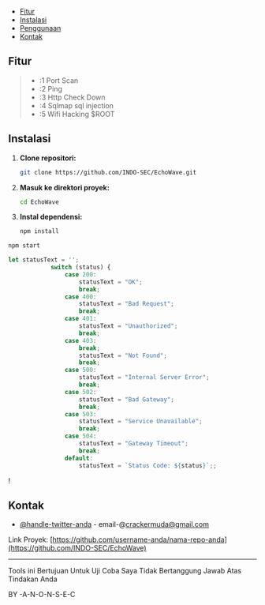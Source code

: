 





- [Fitur](#fitur)
- [Instalasi](#instalasi)
- [Penggunaan](#penggunaan)
- [Kontak](#kontak)

## Fitur

> - :1 Port Scan
> - :2 Ping 
> - :3 Http Check Down
> - :4 Sqlmap sql injection
> - :5 Wifi Hacking $ROOT

## Instalasi

1. **Clone repositori:**
   ```sh
   git clone https://github.com/INDO-SEC/EchoWave.git
   ```

2. **Masuk ke direktori proyek:**
   ```sh
   cd EchoWave
   ```

3. **Instal dependensi:**
   ```sh
   npm install
   ```



```sh
npm start
```



```javascript
let statusText = '';
            switch (status) {
                case 200:
                    statusText = "OK";
                    break;
                case 400:
                    statusText = "Bad Request";
                    break;
                case 401:
                    statusText = "Unauthorized";
                    break;
                case 403:                                                          statusText = "Forbidden";
                    break;                                                     case 404:
                    statusText = "Not Found";
                    break;
                case 500:
                    statusText = "Internal Server Error";
                    break;
                case 502:
                    statusText = "Bad Gateway";
                    break;
                case 503:
                    statusText = "Service Unavailable";
                    break;
                case 504:
                    statusText = "Gateway Timeout";
                    break;
                default:
                    statusText = `Status Code: ${status}`;;
```

!

## Kontak

 - [@handle-twitter-anda](https://twitter.com/handle-twitter-ANONSEC-ID) - email-@crackermuda@gmail.com

Link Proyek: [https://github.com/username-anda/nama-repo-anda](https://github.com/INDO-SEC/EchoWave)

---

Tools ini Bertujuan Untuk Uji Coba Saya Tidak Bertanggung Jawab Atas Tindakan Anda


BY -A-N-O-N-S-E-C
